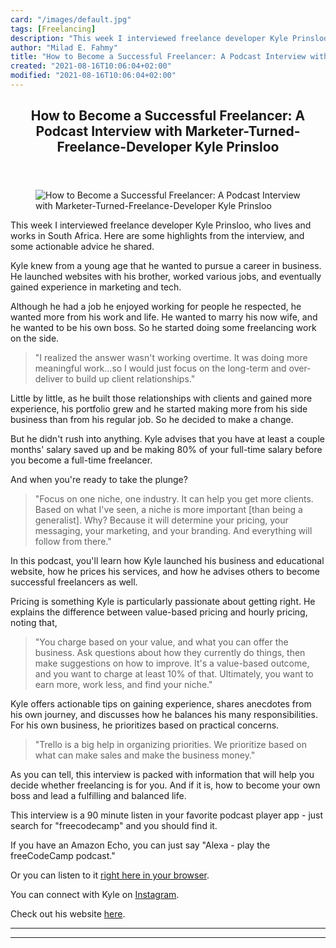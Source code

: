 ```yaml
---
card: "/images/default.jpg"
tags: [Freelancing]
description: "This week I interviewed freelance developer Kyle Prinsloo, wh"
author: "Milad E. Fahmy"
title: "How to Become a Successful Freelancer: A Podcast Interview with Marketer-Turned-Freelance-Developer Kyle Prinsloo"
created: "2021-08-16T10:06:04+02:00"
modified: "2021-08-16T10:06:04+02:00"
---
```

<div class="site-wrapper">
<main id="site-main" class="site-main outer">
<div class="inner">
<article class="post-full post tag-freelancing tag-podcast tag-web-development ">
<header class="post-full-header">
<h1 class="post-full-title">How to Become a Successful Freelancer: A Podcast Interview with Marketer-Turned-Freelance-Developer Kyle Prinsloo</h1>
</header>
<figure class="post-full-image">
<picture>
<source media="(max-width: 700px)" sizes="1px" srcset="data:image/gif;base64,R0lGODlhAQABAIAAAAAAAP///yH5BAEAAAAALAAAAAABAAEAAAIBRAA7 1w">
<source media="(min-width: 701px)" sizes="(max-width: 800px) 400px,
(max-width: 1170px) 700px,
1400px" srcset="/news/content/images/size/w300/2019/08/kyle-bradley-prinsloo-square.jpg 300w,
/news/content/images/size/w600/2019/08/kyle-bradley-prinsloo-square.jpg 600w,
/news/content/images/size/w1000/2019/08/kyle-bradley-prinsloo-square.jpg 1000w,
/news/content/images/size/w2000/2019/08/kyle-bradley-prinsloo-square.jpg 2000w">
<img onerror="this.style.display='none'" src="/news/content/images/size/w2000/2019/08/kyle-bradley-prinsloo-square.jpg" alt="How to Become a Successful Freelancer: A Podcast Interview with Marketer-Turned-Freelance-Developer Kyle Prinsloo">
</picture>
</figure>
<section class="post-full-content">
<div class="post-content">
<p>This week I interviewed freelance developer Kyle Prinsloo, who lives and works in South Africa. Here are some highlights from the interview, and some actionable advice he shared.</p><p>Kyle knew from a young age that he wanted to pursue a career in business. He launched websites with his brother, worked various jobs, and eventually gained experience in marketing and tech.</p><p>Although he had a job he enjoyed working for people he respected, he wanted more from his work and life. He wanted to marry his now wife, and he wanted to be his own boss. So he started doing some freelancing work on the side.</p><blockquote>"I realized the answer wasn't working overtime. It was doing more meaningful work...so I would just focus on the long-term and over-deliver to build up client relationships."</blockquote><p>Little by little, as he built those relationships with clients and gained more experience, his portfolio grew and he started making more from his side business than from his regular job. So he decided to make a change.</p><p>But he didn't rush into anything. Kyle advises that you have at least a couple months' salary saved up and be making 80% of your full-time salary before you become a full-time freelancer.</p><p>And when you're ready to take the plunge?</p><blockquote>"Focus on one niche, one industry. It can help you get more clients. Based on what I've seen, a niche is more important [than being a generalist]. Why? Because it will determine your pricing, your messaging, your marketing, and your branding. And everything will follow from there."</blockquote><p>In this podcast, you'll learn how Kyle launched his business and educational website, how he prices his services, and how he advises others to become successful freelancers as well. </p><p>Pricing is something Kyle is particularly passionate about getting right. He explains the difference between value-based pricing and hourly pricing, noting that,</p><blockquote>"You charge based on your value, and what you can offer the business. Ask questions about how they currently do things, then make suggestions on how to improve. It's a value-based outcome, and you want to charge at least 10% of that. Ultimately, you want to earn more, work less, and find your niche."</blockquote><p>Kyle offers actionable tips on gaining experience, shares anecdotes from his own journey, and discusses how he balances his many responsibilities. For his own business, he prioritizes based on practical concerns.</p><blockquote>"Trello is a big help in organizing priorities. We prioritize based on what can make sales and make the business money."</blockquote><p>As you can tell, this interview is packed with information that will help you decide whether freelancing is for you. And if it is, how to become your own boss and lead a fulfilling and balanced life.</p><p>This interview is a 90 minute listen in your favorite podcast player app - just search for "freecodecamp" and you should find it.</p><p>If you have an Amazon Echo, you can just say "Alexa - play the freeCodeCamp podcast."</p><p>Or you can listen to it <a href="http://podcast.freecodecamp.org/ep-76-how-to-become-a-successful-freelancer">right here in your browser</a>.</p><p>You can connect with Kyle on <a href="https://www.instagram.com/studywebdevelopment/">Instagram</a>.</p><p>Check out his website <a href="https://studywebdevelopment.com/">here</a>.</p>
</div>
<hr>
<hr>
</section>
</article>
</div>
</main>
</div>
<!-- Google Tag Manager (noscript) -->
<!-- End Google Tag Manager (noscript) -->
